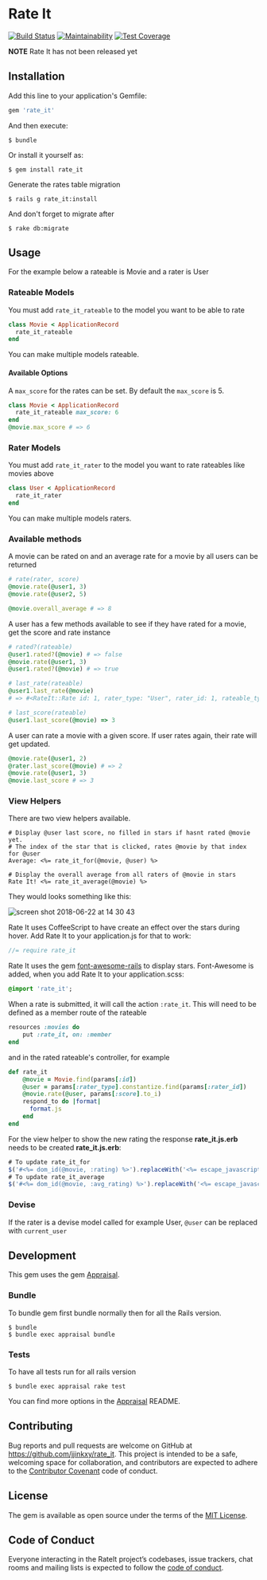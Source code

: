 # Rate It
[![Build Status](https://travis-ci.org/jjinkxy/rate_it.svg?branch=master)](https://travis-ci.org/jjinkxy/rate_it) [![Maintainability](https://api.codeclimate.com/v1/badges/1535cc1635747610a636/maintainability)](https://codeclimate.com/github/jjinkxy/rate_it/maintainability) [![Test Coverage](https://api.codeclimate.com/v1/badges/1535cc1635747610a636/test_coverage)](https://codeclimate.com/github/jjinkxy/rate_it/test_coverage)

**NOTE** Rate It has not been released yet

## Installation

Add this line to your application's Gemfile:

```ruby
gem 'rate_it'
```

And then execute:

    $ bundle

Or install it yourself as:

    $ gem install rate_it

Generate the rates table migration

    $ rails g rate_it:install

And don't forget to migrate after

    $ rake db:migrate

## Usage
For the example below a rateable is Movie and a rater is User

### Rateable Models
You must add `rate_it_rateable` to the model you want to be able to rate
```ruby
class Movie < ApplicationRecord
  rate_it_rateable
end
```
You can make multiple models rateable.
#### Available Options
A `max_score` for the rates can be set. By default the `max_score` is 5.
```ruby
class Movie < ApplicationRecord
  rate_it_rateable max_score: 6
end
@movie.max_score # => 6
```
### Rater Models
You must add `rate_it_rater` to the model you want to rate rateables like movies above
```ruby
class User < ApplicationRecord
  rate_it_rater
end
```
You can make multiple models raters.

### Available methods
A movie can be rated on and an average rate for a movie by all users can be returned
```ruby
# rate(rater, score)
@movie.rate(@user1, 3)
@movie.rate(@user2, 5)

@movie.overall_average # => 8
```
A user has a few methods available to see if they have rated for a movie, get the score and rate instance
```ruby
# rated?(rateable)
@user1.rated?(@movie) # => false
@movie.rate(@user1, 3)
@user1.rated?(@movie) # => true

# last_rate(rateable)
@user1.last_rate(@movie) 
# => #<RateIt::Rate id: 1, rater_type: "User", rater_id: 1, rateable_type: "Movie", rateable_id: 1, score: #<BigDecimal:7fd07f24b0b0,'0.3E1',9(18)>, criterion: nil, weight: nil, created_at: "2018-06-22 11:02:25", updated_at: "2018-06-22 11:08:43">

# last_score(rateable)
@user1.last_score(@movie) => 3
```
A user can rate a movie with a given score. If user rates again, their rate will get updated.
```ruby
@movie.rate(@user1, 2)
@rater.last_score(@movie) # => 2
@movie.rate(@user1, 3)
@movie.last_score # => 3
```
### View Helpers
There are two view helpers available.
```erb
# Display @user last score, no filled in stars if hasnt rated @movie yet.
# The index of the star that is clicked, rates @movie by that index for @user
Average: <%= rate_it_for(@movie, @user) %>

# Display the overall average from all raters of @movie in stars
Rate It! <%= rate_it_average(@movie) %>
```
They would looks something like this:

![screen shot 2018-06-22 at 14 30 43](https://user-images.githubusercontent.com/29758157/41776792-5905db96-7629-11e8-8f85-9c5c5edd700e.png)

Rate It uses CoffeeScript to have create an effect over the stars during hover.
Add Rate It to your application.js for that to work:
```js
//= require rate_it
```
Rate It uses the gem [font-awesome-rails](https://github.com/bokmann/font-awesome-rails) to display stars. Font-Awesome is added, when you add Rate It to your application.scss:
```sass
@import 'rate_it';
```
When a rate is submitted, it will call the action `:rate_it`.
This will need to be defined as a member route of the rateable
```ruby
resources :movies do
    put :rate_it, on: :member
end
```
and in the rated rateable's controller, for example
```ruby
def rate_it
    @movie = Movie.find(params[:id])
    @user = params[:rater_type].constantize.find(params[:rater_id])
    @movie.rate(@user, params[:score].to_i)
    respond_to do |format|
      format.js
    end
end
```

For the view helper to show the new rating the response **rate_it.js.erb** needs to be created
**rate_it.js.erb**:
```js
# To update rate_it_for
$('#<%= dom_id(@movie, :rating) %>').replaceWith('<%= escape_javascript(rate_it_for(@movie, @user)) %>')
# To update rate_it_average
$('#<%= dom_id(@movie, :avg_rating) %>').replaceWith('<%= escape_javascript(rate_it_average(@movie)) %>')
```
### Devise
If the rater is a devise model called for example User, `@user` can be replaced with `current_user`

## Development
This gem uses the gem [Appraisal](https://github.com/thoughtbot/appraisal).
### Bundle
To bundle gem first bundle normally then for all the Rails version.
```
$ bundle
$ bundle exec appraisal bundle
```

### Tests
To have all tests run for all rails version
```
$ bundle exec appraisal rake test
```
You can find more options in the [Appraisal](https://github.com/thoughtbot/appraisal) README.

## Contributing

Bug reports and pull requests are welcome on GitHub at https://github.com/jjinkxy/rate_it. This project is intended to be a safe, welcoming space for collaboration, and contributors are expected to adhere to the [Contributor Covenant](http://contributor-covenant.org) code of conduct.

## License

The gem is available as open source under the terms of the [MIT License](https://opensource.org/licenses/MIT).

## Code of Conduct

Everyone interacting in the RateIt project’s codebases, issue trackers, chat rooms and mailing lists is expected to follow the [code of conduct](https://github.com/[USERNAME]/rate_it/blob/master/CODE_OF_CONDUCT.md).
